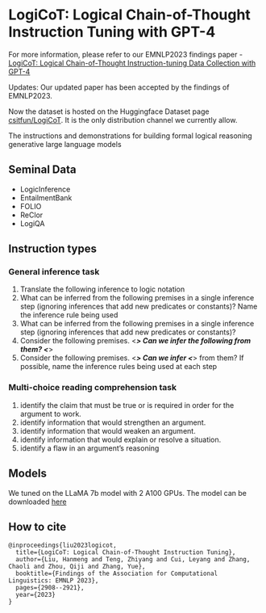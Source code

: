 # LogiCoT: Logical Chain-of-Thought Instruction Tuning with GPT-4

For more information, please refer to our EMNLP2023 findings paper - [LogiCoT: Logical Chain-of-Thought Instruction-tuning Data Collection with GPT-4](https://aclanthology.org/2023.findings-emnlp.191.pdf)

Updates:
Our updated paper has been accepted by the findings of EMNLP2023.

Now the dataset is hosted on the Huggingface Dataset page [csitfun/LogiCoT](https://huggingface.co/datasets/csitfun/LogiCoT). It is the only distribution channel we currently allow.

The instructions and demonstrations for building formal logical reasoning generative large language models
## Seminal Data
* LogicInference
* EntailmentBank
* FOLIO
* ReClor
* LogiQA
## Instruction types
### General inference task
1. Translate the following inference to logic notation
2. What can be inferred from the following premises in a single inference step (ignoring inferences that add new predicates or constants)? Name the inference rule being used
3. What can be inferred from the following premises in a single inference step (ignoring inferences that add new predicates or constants)?
4. Consider the following premises. <***> Can we infer the following from them? <***>
5. Consider the following premises. <***> Can we infer <***> from them? If possible, name the inference rules being used at each step
### Multi-choice reading comprehension task
1. identify the claim that must be true or is required in order for the argument to work.
2. identify information that would strengthen an argument.
3. identify information that would weaken an argument.
4. identify information that would explain or resolve a situation.
5. identify a flaw in an argument’s reasoning
## Models
We tuned on the LLaMA 7b model with 2 A100 GPUs. The model can be downloaded [here](https://huggingface.co/csitfun/llama-7b-logicot)

## How to cite
```
@inproceedings{liu2023logicot,
  title={LogiCoT: Logical Chain-of-Thought Instruction Tuning},
  author={Liu, Hanmeng and Teng, Zhiyang and Cui, Leyang and Zhang, Chaoli and Zhou, Qiji and Zhang, Yue},
  booktitle={Findings of the Association for Computational Linguistics: EMNLP 2023},
  pages={2908--2921},
  year={2023}
}
```
